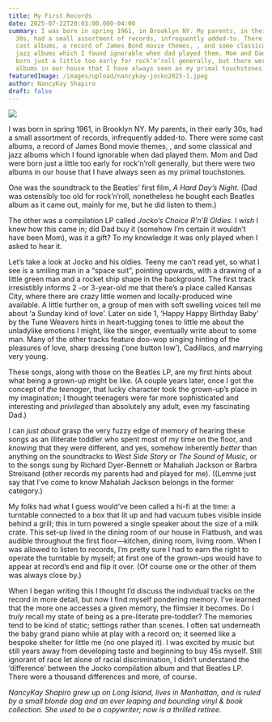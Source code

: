 ```yaml
---
title: My First Records
date: 2025-07-22T20:03:00.000-04:00
summary: I was born in spring 1961, in Brooklyn NY. My parents, in their early
  30s, had a small assortment of records, infrequently added-to. There were some
  cast albums, a record of James Bond movie themes, , and some classical and
  jazz albums which I found ignorable when dad played them. Mom and Dad were
  born just a little too early for rock’n’roll generally, but there were two
  albums in our house that I have always seen as my primal touchstones. 
featuredImage: /images/upload/nancykay-jocko2025-1.jpeg
author: NancyKay Shapiro
draft: false
---
```

![](/images/upload/nancykay-jocko2025-1.jpeg)

I was born in spring 1961, in Brooklyn NY. My parents, in their early 30s, had a small assortment of records, infrequently added-to. There were some cast albums, a record of James Bond movie themes, , and some classical and jazz albums which I found ignorable when dad played them. Mom and Dad were born just a little too early for rock’n’roll generally, but there were two albums in our house that I have always seen as my primal touchstones. 

One was the soundtrack to the Beatles’ first film, *A Hard Day’s Night*. (Dad was ostensibly too old for rock’n’roll, nonetheless he bought each Beatles album as it came out, mainly for me, but he did listen to them.) 

The other was a compilation LP called *Jocko’s Choice R’n’B Oldies*. I *wish* I knew how this came in; did Dad buy it (somehow I’m certain it wouldn’t have been Mom), was it a gift? To my knowledge it was only played when I asked to hear it. 

Let’s take a look at Jocko and his oldies. Teeny me can’t read yet, so what I see is a smiling man in a “space suit”, pointing upwards, with a drawing of a little green man and a rocket ship shape in the background. The first track irresistibly informs 2 -or 3-year-old me that there’s a place called Kansas City, where there are crazy little women and locally-produced wine available. A little further on, a group of men with soft swelling voices tell me about ‘a Sunday kind of love’. Later on side 1, ‘Happy Happy Birthday Baby’ by the Tune Weavers hints in heart-tugging tones to little me about the unladylike emotions I might, like the singer, eventually write about to some man. Many of the other tracks feature doo-wop singing hinting of the pleasures of love, sharp dressing (‘one button low’), Cadillacs, and marrying very young. 

These songs, along with those on the Beatles LP, are my first hints about what being a grown-up might be like. (A couple years later, once I got the concept of *the teenager*, that lucky character took the grown-up’s place in my imagination; I thought teenagers were far more sophisticated and interesting and *privileged* than absolutely any adult, even my fascinating Dad.) 

I can *just about* grasp the very fuzzy edge of memory of hearing these songs as an illiterate toddler who spent most of my time on the floor, and *knowing* that they were different, and yes, somehow inherently *better* than anything on the soundtracks to *West Side Story* or *The Sound of Music,* or to the songs sung by Richard Dyer-Bennett or Mahaliah Jackson or Barbra Streisand (other records my parents had and played for me). ((Lemme just say that I’ve come to know Mahaliah Jackson belongs in the former category.) 

My folks had what I guess would’ve been called a hi-fi at the time: a turntable connected to a box that lit up and had vacuum tubes visible inside behind a grill; this in turn powered a single speaker about the size of a milk crate. This set-up lived in the dining room of our house in Flatbush, and was audible throughout the first floor—kitchen, dining room, living room. When I was allowed to listen to records, I’m pretty sure I had to earn the right to operate the turntable by myself; at first one of the grown-ups would have to appear at record’s end and flip it over. (Of course one or the other of them was always close by.)

When I began writing this I thought I’d discuss the individual tracks on the record in more detail, but now I find myself pondering memory. I’ve learned that the more one accesses a given memory, the flimsier it becomes. Do I *truly* recall my state of being as a pre-literate pre-toddler? The memories tend to be kind of static; settings rather than scenes. I often sat underneath the baby grand piano while at play with a record on; it seemed like a bespoke shelter for little me (no one played it). I was excited by music but still years away from developing taste and beginning to buy 45s myself. Still ignorant of race let alone of racial discrimination, I didn’t understand the ‘difference’ between the Jocko compilation album and that Beatles LP. There were a thousand differences and more, of course.

*NancyKay Shapiro grew up on Long Island, lives in Manhattan, and is ruled by a small blonde dog and an ever leaping and bounding vinyl & book collection. She used to be a copywriter; now is a thrilled retiree.*

